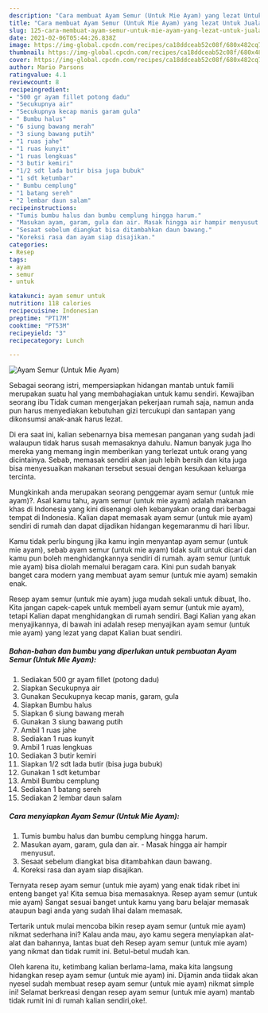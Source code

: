 ```yaml
---
description: "Cara membuat Ayam Semur (Untuk Mie Ayam) yang lezat Untuk Jualan"
title: "Cara membuat Ayam Semur (Untuk Mie Ayam) yang lezat Untuk Jualan"
slug: 125-cara-membuat-ayam-semur-untuk-mie-ayam-yang-lezat-untuk-jualan
date: 2021-02-06T05:44:26.838Z
image: https://img-global.cpcdn.com/recipes/ca18ddceab52c08f/680x482cq70/ayam-semur-untuk-mie-ayam-foto-resep-utama.jpg
thumbnail: https://img-global.cpcdn.com/recipes/ca18ddceab52c08f/680x482cq70/ayam-semur-untuk-mie-ayam-foto-resep-utama.jpg
cover: https://img-global.cpcdn.com/recipes/ca18ddceab52c08f/680x482cq70/ayam-semur-untuk-mie-ayam-foto-resep-utama.jpg
author: Mario Parsons
ratingvalue: 4.1
reviewcount: 8
recipeingredient:
- "500 gr ayam fillet potong dadu"
- "Secukupnya air"
- "Secukupnya kecap manis garam gula"
- " Bumbu halus"
- "6 siung bawang merah"
- "3 siung bawang putih"
- "1 ruas jahe"
- "1 ruas kunyit"
- "1 ruas lengkuas"
- "3 butir kemiri"
- "1/2 sdt lada butir bisa juga bubuk"
- "1 sdt ketumbar"
- " Bumbu cemplung"
- "1 batang sereh"
- "2 lembar daun salam"
recipeinstructions:
- "Tumis bumbu halus dan bumbu cemplung hingga harum."
- "Masukan ayam, garam, gula dan air. Masak hingga air hampir menyusut."
- "Sesaat sebelum diangkat bisa ditambahkan daun bawang."
- "Koreksi rasa dan ayam siap disajikan."
categories:
- Resep
tags:
- ayam
- semur
- untuk

katakunci: ayam semur untuk 
nutrition: 118 calories
recipecuisine: Indonesian
preptime: "PT17M"
cooktime: "PT53M"
recipeyield: "3"
recipecategory: Lunch

---
```



![Ayam Semur (Untuk Mie Ayam)](https://img-global.cpcdn.com/recipes/ca18ddceab52c08f/680x482cq70/ayam-semur-untuk-mie-ayam-foto-resep-utama.jpg)

Sebagai seorang istri, mempersiapkan hidangan mantab untuk famili merupakan suatu hal yang membahagiakan untuk kamu sendiri. Kewajiban seorang ibu Tidak cuman mengerjakan pekerjaan rumah saja, namun anda pun harus menyediakan kebutuhan gizi tercukupi dan santapan yang dikonsumsi anak-anak harus lezat.

Di era  saat ini, kalian sebenarnya bisa memesan panganan yang sudah jadi walaupun tidak harus susah memasaknya dahulu. Namun banyak juga lho mereka yang memang ingin memberikan yang terlezat untuk orang yang dicintainya. Sebab, memasak sendiri akan jauh lebih bersih dan kita juga bisa menyesuaikan makanan tersebut sesuai dengan kesukaan keluarga tercinta. 



Mungkinkah anda merupakan seorang penggemar ayam semur (untuk mie ayam)?. Asal kamu tahu, ayam semur (untuk mie ayam) adalah makanan khas di Indonesia yang kini disenangi oleh kebanyakan orang dari berbagai tempat di Indonesia. Kalian dapat memasak ayam semur (untuk mie ayam) sendiri di rumah dan dapat dijadikan hidangan kegemaranmu di hari libur.

Kamu tidak perlu bingung jika kamu ingin menyantap ayam semur (untuk mie ayam), sebab ayam semur (untuk mie ayam) tidak sulit untuk dicari dan kamu pun boleh menghidangkannya sendiri di rumah. ayam semur (untuk mie ayam) bisa diolah memalui beragam cara. Kini pun sudah banyak banget cara modern yang membuat ayam semur (untuk mie ayam) semakin enak.

Resep ayam semur (untuk mie ayam) juga mudah sekali untuk dibuat, lho. Kita jangan capek-capek untuk membeli ayam semur (untuk mie ayam), tetapi Kalian dapat menghidangkan di rumah sendiri. Bagi Kalian yang akan menyajikannya, di bawah ini adalah resep menyajikan ayam semur (untuk mie ayam) yang lezat yang dapat Kalian buat sendiri.

<!--inarticleads1-->

##### Bahan-bahan dan bumbu yang diperlukan untuk pembuatan Ayam Semur (Untuk Mie Ayam):

1. Sediakan 500 gr ayam fillet (potong dadu)
1. Siapkan Secukupnya air
1. Gunakan Secukupnya kecap manis, garam, gula
1. Siapkan  Bumbu halus
1. Siapkan 6 siung bawang merah
1. Gunakan 3 siung bawang putih
1. Ambil 1 ruas jahe
1. Sediakan 1 ruas kunyit
1. Ambil 1 ruas lengkuas
1. Sediakan 3 butir kemiri
1. Siapkan 1/2 sdt lada butir (bisa juga bubuk)
1. Gunakan 1 sdt ketumbar
1. Ambil  Bumbu cemplung
1. Sediakan 1 batang sereh
1. Sediakan 2 lembar daun salam




<!--inarticleads2-->

##### Cara menyiapkan Ayam Semur (Untuk Mie Ayam):

1. Tumis bumbu halus dan bumbu cemplung hingga harum.
1. Masukan ayam, garam, gula dan air. - Masak hingga air hampir menyusut.
1. Sesaat sebelum diangkat bisa ditambahkan daun bawang.
1. Koreksi rasa dan ayam siap disajikan.




Ternyata resep ayam semur (untuk mie ayam) yang enak tidak ribet ini enteng banget ya! Kita semua bisa memasaknya. Resep ayam semur (untuk mie ayam) Sangat sesuai banget untuk kamu yang baru belajar memasak ataupun bagi anda yang sudah lihai dalam memasak.

Tertarik untuk mulai mencoba bikin resep ayam semur (untuk mie ayam) nikmat sederhana ini? Kalau anda mau, ayo kamu segera menyiapkan alat-alat dan bahannya, lantas buat deh Resep ayam semur (untuk mie ayam) yang nikmat dan tidak rumit ini. Betul-betul mudah kan. 

Oleh karena itu, ketimbang kalian berlama-lama, maka kita langsung hidangkan resep ayam semur (untuk mie ayam) ini. Dijamin anda tiidak akan nyesel sudah membuat resep ayam semur (untuk mie ayam) nikmat simple ini! Selamat berkreasi dengan resep ayam semur (untuk mie ayam) mantab tidak rumit ini di rumah kalian sendiri,oke!.

